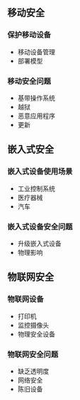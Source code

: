 

## 移动安全

### 保护移动设备

- 移动设备管理
- 部署模型

### 移动安全问题

- 基带操作系统
- 越狱
- 恶意应用程序
- 更新

## 嵌入式安全

### 嵌入式设备使用场景

- 工业控制系统
- 医疗器械
- 汽车

### 嵌入式设备安全问题

- 升级嵌入式设备
- 物理影响

## 物联网安全

### 物联网设备

- 打印机
- 监控摄像头
- 物理安全设备

### 物联网安全问题

- 缺乏透明度
- 网络安全
- 陈旧设备
